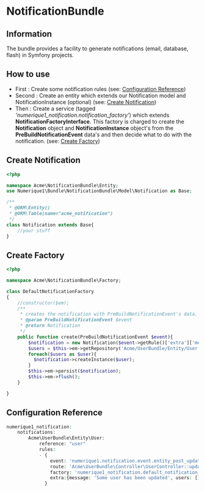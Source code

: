 # NotificationBundle

## Information

The bundle provides a facility to generate notifications (email, database, flash) in Symfony projects.

## How to use
  - First : Create some notification rules (see: [Configuration Reference](#configuration-reference))
  - Second : Create an entity which extends our Notification model and NotificationInstance (optional) (see: [Create Notification](#create-notification))
  - Then : Create a service (tagged _'numerique1_notification.notification_factory'_) which extends __NotificationFactoryInterface__. This factory is charged to create the __Notification__ object and __NotificationInstance__ object's from the __PreBuildNotificationEvent__ data's and then decide what to do with the notification. (see: [Create Factory](#create-factory))

## Create Notification
```php
<?php

namespace Acme\NotificationBundle\Entity;
use Numerique1\Bundle\NotificationBundle\Model\Notification as Base;

/**
 * @ORM\Entity()
 * @ORM\Table(name="acme_notification")
 */
class Notification extends Base{
    //your stuff
}
```

## Create Factory
```php
<?php

namespace Acme\NotificationBundle\Factory;

class DefaultNotificationFactory
{
    //constructor($em);
    /**
     * creates the notification with PreBuildNotificationEvent's data.
     * @param PreBuildNotificationEvent $event
     * @return Notification
     */
    public function create(PreBuildNotificationEvent $event){
        $notification = new Notification($event->getRule()['extra']['message']);
        $users = $this->em->getRepository('Acme/UserBundle/Entity/User')->findByIds($event->getRule()['extra']['users']);
        foreach($users as $user){
          $notification->createInstance($user);
        }
        $this->em->persist($notification);
        $this->em->flush();  
    }

}
```
## Configuration Reference

```php
numerique1_notification:
    notifications:
        Acme\UserBundle\Entity\User:
            reference: "user"
            rules:
            - {
                event: 'numerique1.notification.event.entity_post_update',  
                route: 'Acme\UserBundle\Controller\UserController::updateUserAction', #Default: '*'
                factory: 'numerique1_notification.default_notification_factory' #The builder which create the notification
                extra:{message: 'Some user has been updated', users: [1,2,3], yourkey: yourdata} #Some extra data you can use to generate your notification
              }

```
